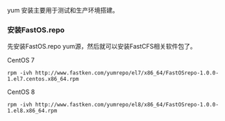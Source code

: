 
yum 安装主要用于测试和生产环境搭建。

### 安装FastOS.repo

先安装FastOS.repo yum源，然后就可以安装FastCFS相关软件包了。

CentOS 7
```
rpm -ivh http://www.fastken.com/yumrepo/el7/x86_64/FastOSrepo-1.0.0-1.el7.centos.x86_64.rpm
```

CentOS 8
```
rpm -ivh http://www.fastken.com/yumrepo/el8/x86_64/FastOSrepo-1.0.0-1.el8.x86_64.rpm
```
